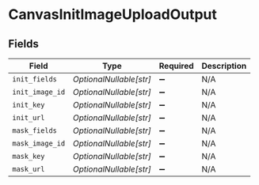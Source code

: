 # CanvasInitImageUploadOutput


## Fields

| Field                   | Type                    | Required                | Description             |
| ----------------------- | ----------------------- | ----------------------- | ----------------------- |
| `init_fields`           | *OptionalNullable[str]* | :heavy_minus_sign:      | N/A                     |
| `init_image_id`         | *OptionalNullable[str]* | :heavy_minus_sign:      | N/A                     |
| `init_key`              | *OptionalNullable[str]* | :heavy_minus_sign:      | N/A                     |
| `init_url`              | *OptionalNullable[str]* | :heavy_minus_sign:      | N/A                     |
| `mask_fields`           | *OptionalNullable[str]* | :heavy_minus_sign:      | N/A                     |
| `mask_image_id`         | *OptionalNullable[str]* | :heavy_minus_sign:      | N/A                     |
| `mask_key`              | *OptionalNullable[str]* | :heavy_minus_sign:      | N/A                     |
| `mask_url`              | *OptionalNullable[str]* | :heavy_minus_sign:      | N/A                     |